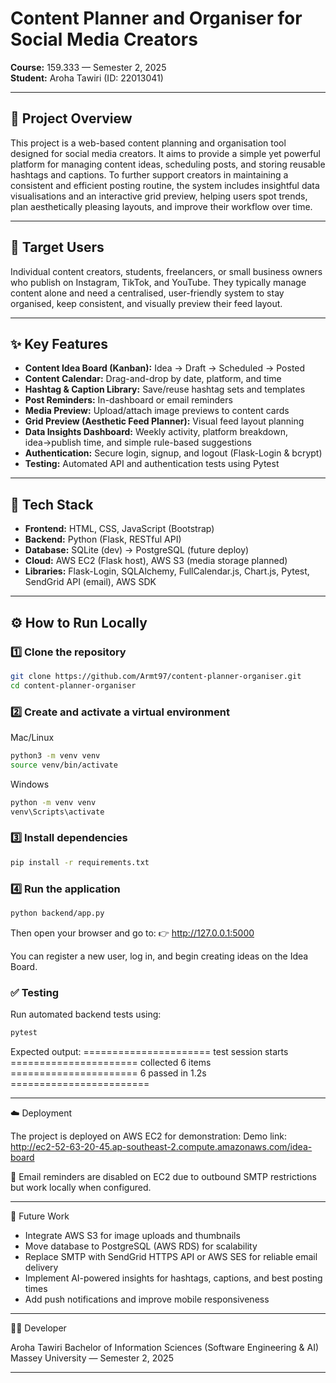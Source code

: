 # Content Planner and Organiser for Social Media Creators

**Course:** 159.333 — Semester 2, 2025  
**Student:** Aroha Tawiri (ID: 22013041)

---

## 🧠 Project Overview
This project is a web-based content planning and organisation tool designed for social media creators. It aims to provide a simple yet powerful platform for managing content ideas, scheduling posts, and storing reusable hashtags and captions. To further support creators in maintaining a consistent and efficient posting routine, the system includes insightful data visualisations and an interactive grid preview, helping users spot trends, plan aesthetically pleasing layouts, and improve their workflow over time.

---

## 👥 Target Users
Individual content creators, students, freelancers, or small business owners who publish on Instagram, TikTok, and YouTube. They typically manage content alone and need a centralised, user-friendly system to stay organised, keep consistent, and visually preview their feed layout.

---

## ✨ Key Features
- **Content Idea Board (Kanban):** Idea → Draft → Scheduled → Posted  
- **Content Calendar:** Drag-and-drop by date, platform, and time  
- **Hashtag & Caption Library:** Save/reuse hashtag sets and templates  
- **Post Reminders:** In-dashboard or email reminders  
- **Media Preview:** Upload/attach image previews to content cards  
- **Grid Preview (Aesthetic Feed Planner):** Visual feed layout planning  
- **Data Insights Dashboard:** Weekly activity, platform breakdown, idea→publish time, and simple rule-based suggestions  
- **Authentication:** Secure login, signup, and logout (Flask-Login & bcrypt)  
- **Testing:** Automated API and authentication tests using Pytest  

---

## 🧰 Tech Stack
- **Frontend:** HTML, CSS, JavaScript (Bootstrap)  
- **Backend:** Python (Flask, RESTful API)  
- **Database:** SQLite (dev) → PostgreSQL (future deploy)  
- **Cloud:** AWS EC2 (Flask host), AWS S3 (media storage planned)  
- **Libraries:** Flask-Login, SQLAlchemy, FullCalendar.js, Chart.js, Pytest, SendGrid API (email), AWS SDK  

---

## ⚙️ How to Run Locally

### 1️⃣ Clone the repository
```bash
git clone https://github.com/Armt97/content-planner-organiser.git
cd content-planner-organiser
```

### 2️⃣ Create and activate a virtual environment

Mac/Linux
```bash
python3 -m venv venv
source venv/bin/activate
```
Windows
```bash
python -m venv venv
venv\Scripts\activate
```

### 3️⃣ Install dependencies
```bash
pip install -r requirements.txt
```

### 4️⃣ Run the application
```bash
python backend/app.py
```

Then open your browser and go to:
👉 http://127.0.0.1:5000

You can register a new user, log in, and begin creating ideas on the Idea Board.

### ✅ Testing

Run automated backend tests using:
```bash
pytest
```

Expected output:
====================== test session starts ======================
collected 6 items
====================== 6 passed in 1.2s ========================

---

☁️ Deployment

The project is deployed on AWS EC2 for demonstration:
Demo link:
http://ec2-52-63-20-45.ap-southeast-2.compute.amazonaws.com/idea-board

📩 Email reminders are disabled on EC2 due to outbound SMTP restrictions but work locally when configured.

---

🚀 Future Work

- Integrate AWS S3 for image uploads and thumbnails
- Move database to PostgreSQL (AWS RDS) for scalability
- Replace SMTP with SendGrid HTTPS API or AWS SES for reliable email delivery
- Implement AI-powered insights for hashtags, captions, and best posting times
- Add push notifications and improve mobile responsiveness

---

👩‍💻 Developer

Aroha Tawiri
Bachelor of Information Sciences (Software Engineering & AI)
Massey University — Semester 2, 2025

---
